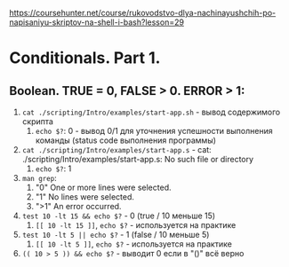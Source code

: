 https://coursehunter.net/course/rukovodstvo-dlya-nachinayushchih-po-napisaniyu-skriptov-na-shell-i-bash?lesson=29

# Conditionals. Part 1.
## Boolean. TRUE = 0, FALSE > 0. ERROR > 1:

1. `cat ./scripting/Intro/examples/start-app.sh` - вывод содержимого скрипта
    1. `echo $?`: 0 - вывод 0/1 для уточнения успешности выполнения команды (status code выполнения программы)
2. `cat ./scripting/Intro/examples/start-app.s` - cat: ./scripting/Intro/examples/start-app.s: No such file or directory
    1. `echo $?`: 1
3. `man grep`:
    1. "0"     One or more lines were selected.
    2. "1"     No lines were selected.
    3. ">1"    An error occurred.
4. `test 10 -lt 15 && echo $?` - 0 (true / 10 меньше 15)
    1. `[[ 10 -lt 15 ]]`, `echo $?` - используется на практике
5. `test 10 -lt 5 || echo $?` - 1 (false / 10 меньше 5)
    1. `[[ 10 -lt 5 ]]`, `echo $?` - используется на практике
6. `(( 10 > 5 )) && echo $?` - выводит 0 если в "()" всё верно
